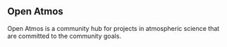 ## Open Atmos

Open Atmos is a community hub for projects in atmospheric science that are committed to the community goals.
